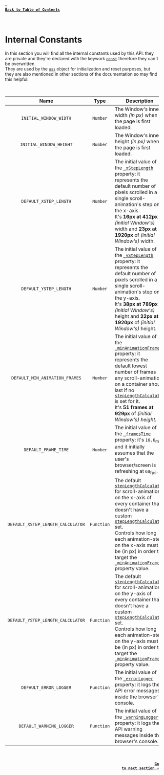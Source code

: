 #### <a href = "https://github.com/CristianDavideConte/universalSmoothScroll#table-of-contents"><code>&#8678; Back to Table of Contents</code></a>
<br/>

# Internal Constants
In this section you will find all the internal constants used by this API: they are private and they're declared with the keywork [`const`](https://developer.mozilla.org/en-US/docs/Web/JavaScript/Reference/Statements/const) therefore they can't be overwritten. <br/>
They are used by the [`uss`](./HowItWorks.md) object for initialization and reset purposes, but they are also mentioned in other sections of the documentation so may find this helpful.

<br/>

<table>
 <thead>
  <tr>
   <th>Name</th>
   <th>Type</th>
   <th>Description</th>
  </tr>
 </thead>
 <tbody>
   <tr id = "INITIAL_WINDOW_WIDTH">
   <td rowspan = "1" align = "center">
    <code>INITIAL_WINDOW_WIDTH</code>
   </td>
   <td rowspan = "1" align = "center">
    <code>Number</code>
   </td>
   <td rowspan = "1">
    The Window's inner width <i>(in px)</i> when the page is first loaded.
   </td>
  </tr>
  <tr id = "INITIAL_WINDOW_HEIGHT">
   <td rowspan = "1" align = "center">
    <code>INITIAL_WINDOW_HEIGHT</code>
   </td>
   <td rowspan = "1" align = "center">
    <code>Number</code>
   </td>
   <td rowspan = "1">
    The Window's inner height <i>(in px)</i> when the page is first loaded.
   </td>
  </tr>
  <tr id = "DEFAULT_XSTEP_LENGTH">
   <td rowspan = "1" align = "center">
    <code>DEFAULT_XSTEP_LENGTH</code>
   </td>
   <td rowspan = "1" align = "center">
    <code>Number</code>
   </td>
   <td rowspan = "1">
    The initial value of the <a href = "./VariablesAbout.md#_xStepLength"><code>_xStepLength</code></a> property: it represents the default number of pixels scrolled in a single scroll-animation's step on the x-axis. <br/> 
    It's <strong>16px at 412px</strong> of <i>(initial Window's)</i> width and <strong>23px at 1920px</strong> of <i>(initial Window's)</i> width.
   </td>
  </tr>
  <tr id = "DEFAULT_YSTEP_LENGTH">
   <td rowspan = "1" align = "center">
    <code>DEFAULT_YSTEP_LENGTH</code>
   </td>
   <td rowspan = "1" align = "center">
    <code>Number</code>
   </td>
   <td rowspan = "1">
    The initial value of the <a href = "./VariablesAbout.md#_yStepLength"><code>_yStepLength</code></a> property: it represents the default number of pixels scrolled in a single scroll-animation's step on the y-axis. <br/> 
    It's <strong>38px at 789px</strong> of <i>(initial Window's)</i> height and <strong>22px at 1920px</strong> of <i>(initial Window's)</i> height.
   </td>
  </tr>
  <tr id = "DEFAULT_MIN_ANIMATION_FRAMES">
   <td rowspan = "1" align = "center">
    <code>DEFAULT_MIN_ANIMATION_FRAMES</code>
   </td>
   <td rowspan = "1" align = "center">
    <code>Number</code>
   </td>
   <td rowspan = "1">
    The initial value of the <a href = "./VariablesAbout.md#_minAnimationFrame"><code>_minAnimationFrame</code></a> property: it represents the default lowest number of frames any scroll-animation on a container should last if no <a href = "./FAQ.md#q-what-is-a-steplengthcalculator-"><code>stepLengthCalculator</code></a> is set for it. <br/> 
    It's <strong>51 frames at 929px</strong> of <i>(initial Window's)<i> height.
   </td>
  </tr>
  <tr id = "DEFAULT_FRAME_TIME">
   <td rowspan = "1" align = "center">
    <code>DEFAULT_FRAME_TIME</code>
   </td>
   <td rowspan = "1" align = "center">
    <code>Number</code>
   </td>
   <td rowspan = "1">
    The initial value of the <a href = "./VariablesAbout.md#_framesTime"><code>_framesTime</code></a> property: it's <code>16.6</code><sub>ms</sub> and it initially assumes that the user's browser/screen is refreshing at <code>60</code><sub>fps</sub>.
   </td>
  </tr>
  <tr id = "DEFAULT_XSTEP_LENGTH_CALCULATOR">
   <td rowspan = "1" align = "center">
    <code>DEFAULT_XSTEP_LENGTH_CALCULATOR</code>
   </td>
   <td rowspan = "1" align = "center">
    <code>Function</code>
   </td>
   <td rowspan = "1">
    The default <a href = "./FAQ.md#q-what-is-a-steplengthcalculator-"><code>stepLengthCalculator</code></a> for scroll-animations on the x-axis of every container that doesn't have a custom <a href = "./FAQ.md#q-what-is-a-steplengthcalculator-"><code>stepLengthCalculator</code></a> set. <br/>
    Controls how long each animation-step on the x-axis must be (in px) in order to target the <a href = "./VariablesAbout.md#_minAnimationFrame"><code>_minAnimationFrame</code></a> property value.
   </td>
  </tr>
  <tr id = "DEFAULT_YSTEP_LENGTH_CALCULATOR">
   <td rowspan = "1" align = "center">
    <code>DEFAULT_YSTEP_LENGTH_CALCULATOR</code>
   </td>
   <td rowspan = "1" align = "center">
    <code>Function</code>
   </td>
   <td rowspan = "1">
    The default <a href = "./FAQ.md#q-what-is-a-steplengthcalculator-"><code>stepLengthCalculator</code></a> for scroll-animations on the y-axis of every container that doesn't have a custom <a href = "./FAQ.md#q-what-is-a-steplengthcalculator-"><code>stepLengthCalculator</code></a> set. <br/>
    Controls how long each animation-step on the y-axis must be (in px) in order to target the <a href = "./VariablesAbout.md#_minAnimationFrame"><code>_minAnimationFrame</code></a> property value.
   </td>
  </tr>
  <tr id = "DEFAULT_ERROR_LOGGER">
   <td rowspan = "1" align = "center">
    <code>DEFAULT_ERROR_LOGGER</code>
   </td>
   <td rowspan = "1" align = "center">
    <code>Function</code>
   </td>
   <td rowspan = "1">
    The initial value of the <a href = "./VariablesAbout.md#_errorLogger"><code>_errorLogger</code></a> property: it logs the API error messages inside the browser's console.
   </td>
  </tr>
  <tr id = "DEFAULT_WARNING_LOGGER">
   <td rowspan = "1" align = "center">
    <code>DEFAULT_WARNING_LOGGER</code>
   </td>
   <td rowspan = "1" align = "center">
    <code>Function</code>
   </td>
   <td rowspan = "1">
    The initial value of the <a href = "./VariablesAbout.md#_warningLogger"><code>_warningLogger</code></a> property: it logs the API warning messages inside the browser's console.
   </td>
  </tr>
 </tbody>
</table>

<br/>

#### <p align="right"><a href = "./VariablesAbout.md"><code>Go to next section &#8680;</code></a></p>
